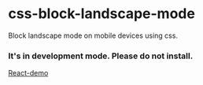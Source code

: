 # css-block-landscape-mode
Block landscape mode on mobile devices using css.

### It's in development mode. Please do not install.

[React-demo](https://codesandbox.io/s/817rnz62yl)
